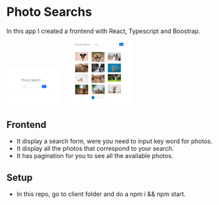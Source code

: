 # Photo Searchs

In this app I created a frontend with React, Typescript and Boostrap.

<img src="/Screenshot Web - Photo Search.jpg" alt="Screenshot Web" title="Screenshot Web" width="25%" height="25%"/> &nbsp; <img src="/Screenshot Web 2 - Photo Search.jpg" alt="Screenshot Web" title="Screenshot Web" width="30%" height="30%"/>

## Frontend

- It display a search form, were you need to input key word for photos.
- It display all the photos that correspond to your search. 
- It has pagination for you to see all the available photos.

## Setup
- In this repo, go to client folder and do a npm i && npm start.